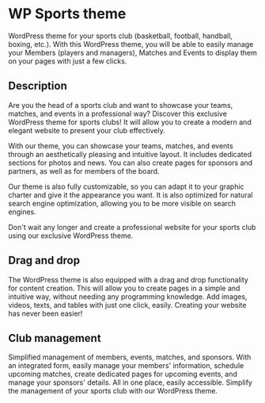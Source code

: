 # WP Sports theme
WordPress theme for your sports club (basketball, football, handball, boxing, etc.).
With this WordPress theme, you will be able to easily manage your Members (players and managers), Matches and Events to display them on your pages with just a few clicks.

## Description
Are you the head of a sports club and want to showcase your teams, matches, and events in a professional way? Discover this exclusive WordPress theme for sports clubs! It will allow you to create a modern and elegant website to present your club effectively.

With our theme, you can showcase your teams, matches, and events through an aesthetically pleasing and intuitive layout. It includes dedicated sections for photos and news. You can also create pages for sponsors and partners, as well as for members of the board.

Our theme is also fully customizable, so you can adapt it to your graphic charter and give it the appearance you want. It is also optimized for natural search engine optimization, allowing you to be more visible on search engines.

Don't wait any longer and create a professional website for your sports club using our exclusive WordPress theme.

## Drag and drop
The WordPress theme is also equipped with a drag and drop functionality for content creation. This will allow you to create pages in a simple and intuitive way, without needing any programming knowledge. Add images, videos, texts, and tables with just one click, easily. Creating your website has never been easier!

## Club management
Simplified management of members, events, matches, and sponsors. With an integrated form, easily manage your members' information, schedule upcoming matches, create dedicated pages for upcoming events, and manage your sponsors' details. All in one place, easily accessible. Simplify the management of your sports club with our WordPress theme.